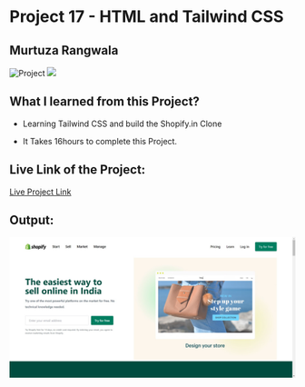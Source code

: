 # Project 17 - HTML and Tailwind CSS

## Murtuza Rangwala

![Project](https://img.shields.io/badge/Project-17-brightgreen)
![](https://img.shields.io/badge/HTML-TailwindCSS-yellowgreen)

## What I learned from this Project?

- Learning Tailwind CSS and build the Shopify.in Clone

- It Takes 16hours to complete this Project.

## Live Link of the Project:

[Live Project Link](https://mk-shopify.netlify.app/)

## Output:

![Wireless Headphone](./17.png)
